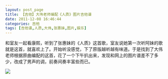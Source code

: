 ```yaml
---
layout: post_page
title: 【吉他】大伟老师编配《人质》图片吉他谱
date: 2011-12-08 16:46:44
categories: 吉他
tags: [吉他谱,人质,大伟,张惠妹,图片,娱乐]
---
```



和室友一起看康熙，听到了张惠妹的《人质》这首歌，室友说她第一次听阿妹的歌就是这首，就喜欢上了。开始听没感觉，下了原版越听越有味道。于是找到了大伟老师根据原曲编配的这首，花了一个下午扒出来，发现和网上的图片谱差不了多少，改成了男声的调，前奏间奏丰富些而已。



![](/imgs/f4701b769fe2202f045a555b9b362a74a9995447.jpg)

